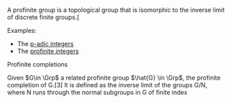 A profinite group is a topological group that is isomorphic to the inverse limit of discrete finite groups.[

Examples:

- The [p-adic integers](p-adic%20integers.md) 
- The [profinite integers](profinite%20integers)

Profinite completions

Given $G\in \Grp$ a related profinite group $\hat{G} \in \Grp$, the profinite completion of G.[3] It is defined as the inverse limit of the groups G/N, where N runs through the normal subgroups in G of finite index